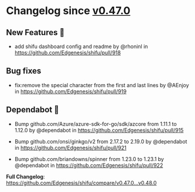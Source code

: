 

# Changelog since [v0.47.0](https://github.com/Edgenesis/shifu/releases/tag/v0.47.0)

## New Features 🎉

* add shifu dashboard config and readme by @rhoninl in https://github.com/Edgenesis/shifu/pull/918

## Bug fixes

* fix:remove the special character from the first and last lines by @AEnjoy in https://github.com/Edgenesis/shifu/pull/919

## Dependabot 🤖

* Bump github.com/Azure/azure-sdk-for-go/sdk/azcore from 1.11.1 to 1.12.0 by @dependabot in https://github.com/Edgenesis/shifu/pull/915

* Bump github.com/onsi/ginkgo/v2 from 2.17.2 to 2.19.0 by @dependabot in https://github.com/Edgenesis/shifu/pull/921

* Bump github.com/briandowns/spinner from 1.23.0 to 1.23.1 by @dependabot in https://github.com/Edgenesis/shifu/pull/922

**Full Changelog**: https://github.com/Edgenesis/shifu/compare/v0.47.0...v0.48.0

